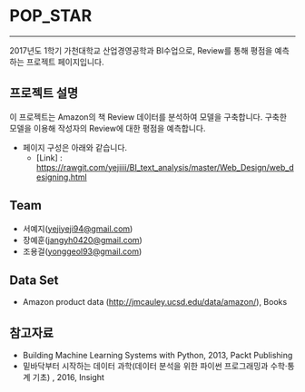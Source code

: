 

# POP_STAR 
<hr size="10px"></hr>

2017년도 1학기 가천대학교 산업경영공학과 BI수업으로, Review를 통해 평점을 예측하는 프로젝트 페이지입니다.


## 프로젝트 설명

이 프로젝트는 Amazon의 책 Review 데이터를 분석하여 모델을 구축합니다.
구축한 모델을 이용해 작성자의 Review에 대한 평점을 예측합니다.  

   - 페이지 구성은 아래와 같습니다. 
       - [Link] : <https://rawgit.com/yejiiii/BI_text_analysis/master/Web_Design/web_designing.html> 



## Team

   - 서예지(yejiyeji94@gmail.com)
   - 장예훈(jangyh0420@gmail.com)
   - 조용걸(yonggeol93@gmail.com)



## Data Set

   - Amazon product data (http://jmcauley.ucsd.edu/data/amazon/), Books


## 참고자료

   - Building Machine Learning Systems with Python, 2013, Packt Publishing
   - 밑바닥부터 시작하는 데이터 과학(데이터 분석을 위한 파이썬 프로그래밍과 수학·통계 기초) , 2016, Insight